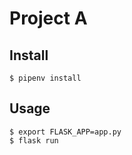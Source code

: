 # Project A
## Install

```
$ pipenv install
```
## Usage

```
$ export FLASK_APP=app.py
$ flask run
```

